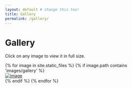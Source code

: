```yaml
---
layout: default # change this too!
title: Gallery
permalink: /gallery/
---
```


# Gallery

Click on any image to view it in full size.

<div class="nafoarms-gallery">
    {% for image in site.static_files %}
        {% if image.path contains 'images/gallery' %}
            <div>
                <a href="{{ image.path  | relative_url }}"><img src="{{ image.path | relative_url }}" alt="image" /></a>
            </div>
        {% endif %}
    {% endfor %}
</div>
